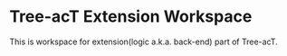 # Tree-acT Extension Workspace

This is workspace for extension(logic a.k.a. back-end) part of Tree-acT.
